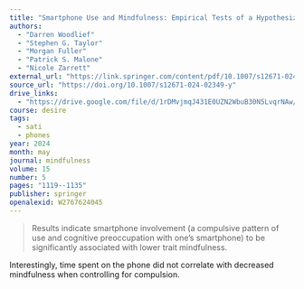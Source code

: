 ```yaml
---
title: "Smartphone Use and Mindfulness: Empirical Tests of a Hypothesized Connection"
authors:
  - "Darren Woodlief"
  - "Stephen G. Taylor"
  - "Morgan Fuller"
  - "Patrick S. Malone"
  - "Nicole Zarrett"
external_url: "https://link.springer.com/content/pdf/10.1007/s12671-024-02349-y.pdf"
source_url: "https://doi.org/10.1007/s12671-024-02349-y"
drive_links:
  - "https://drive.google.com/file/d/1rDMvjmqJ431E0UZN2WbuB30N5LvqrNAw/view?usp=drivesdk"
course: desire
tags:
  - sati
  - phones
year: 2024
month: may
journal: mindfulness
volume: 15
number: 5
pages: "1119--1135"
publisher: springer
openalexid: W2767624045
---
```


> Results indicate smartphone involvement (a compulsive pattern of use and cognitive preoccupation with one’s smartphone) to be significantly associated with lower trait mindfulness.

Interestingly, time spent on the phone did not correlate with decreased mindfulness when controlling for compulsion.
